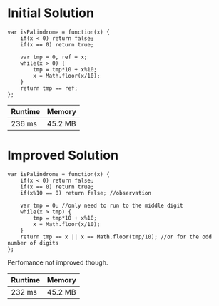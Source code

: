 # Initial Solution

```
var isPalindrome = function(x) {
    if(x < 0) return false;
    if(x == 0) return true;
    
    var tmp = 0, ref = x;
    while(x > 0) {
        tmp = tmp*10 + x%10;
        x = Math.floor(x/10);
    }
    return tmp == ref;
};
```

|   Runtime |   Memory  |
|---        |---        |
|   236 ms  |   45.2 MB |

# Improved Solution

```
var isPalindrome = function(x) {
    if(x < 0) return false;
    if(x == 0) return true;
    if(x%10 == 0) return false; //observation
    
    var tmp = 0; //only need to run to the middle digit
    while(x > tmp) {
        tmp = tmp*10 + x%10;
        x = Math.floor(x/10);
    }
    return tmp == x || x == Math.floor(tmp/10); //or for the odd number of digits
};
```
Perfomance not improved though.

|   Runtime |   Memory  |
|---        |---        |
|   232 ms  |   45.2 MB |
